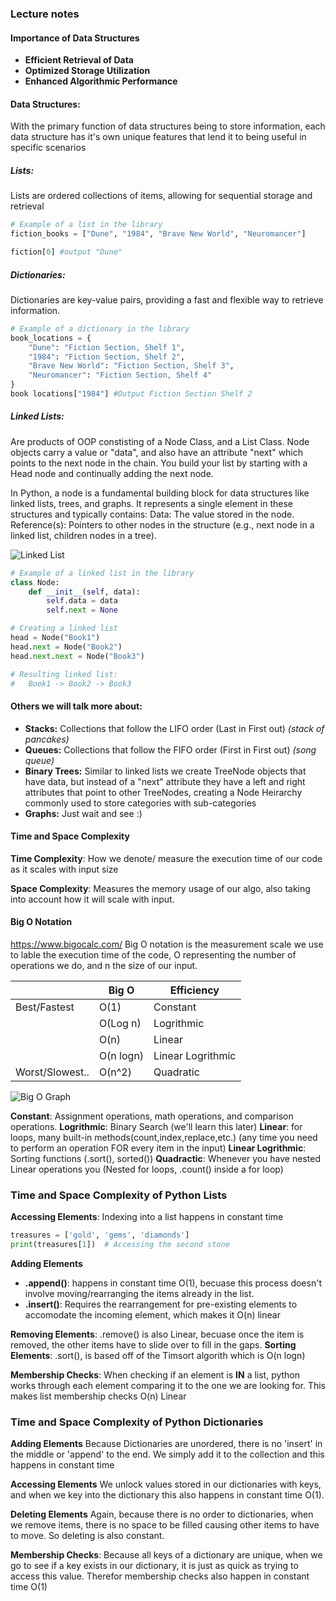 ### Lecture notes

#### Importance of Data Structures


- **Efficient Retrieval of Data**
- **Optimized Storage Utilization**
- **Enhanced Algorithmic Performance**


#### Data Structures:
With the primary function of data structures being to store information, each data structure has it's own unique features that lend it to being useful in specific scenarios

##### Lists:
Lists are ordered collections of items, allowing for sequential storage and retrieval
```python
# Example of a list in the library
fiction_books = ["Dune", "1984", "Brave New World", "Neuromancer"]

fiction[0] #output "Dune"
```

##### Dictionaries:
Dictionaries are key-value pairs, providing a fast and flexible way to retrieve information.

```python
# Example of a dictionary in the library
book_locations = {
    "Dune": "Fiction Section, Shelf 1",
    "1984": "Fiction Section, Shelf 2",
    "Brave New World": "Fiction Section, Shelf 3",
    "Neuromancer": "Fiction Section, Shelf 4"
}
book locations["1984"] #Output Fiction Section Shelf 2
```

##### Linked Lists:
Are products of OOP constisting of a Node Class, and a List Class. Node objects carry a value or "data", and also have an attribute "next" which points to the next node in the chain. You build your list by starting with a Head node and continually adding the next node. 

In Python, a node is a fundamental building block for data structures like linked lists, trees, and graphs. It represents a single element in these structures and typically contains: 
Data: The value stored in the node.
Reference(s): Pointers to other nodes in the structure (e.g., next node in a linked list, children nodes in a tree).

![Linked List](https://media.geeksforgeeks.org/wp-content/uploads/20220829110944/LLdrawio.png)


```python
# Example of a linked list in the library
class Node:
    def __init__(self, data):
        self.data = data
        self.next = None

# Creating a linked list
head = Node("Book1")
head.next = Node("Book2")
head.next.next = Node("Book3")

# Resulting linked list:
#   Book1 -> Book2 -> Book3
```

#### Others we will talk more about:
- **Stacks:** Collections that follow the LIFO order (Last in First out) *(stack of pancakes)*
- **Queues:** Collections that follow the FIFO order (First in First out) *(song queue)*
- **Binary Trees:** Similar to linked lists we create TreeNode objects that have data, but instead of a "next" attribute they have a left and right attributes that point to other TreeNodes, creating a Node Heirarchy commonly used to store categories with sub-categories
- **Graphs:** Just wait and see :)

#### Time and Space Complexity

**Time Complexity**: How we denote/ measure the execution time of our code as it scales with input size

**Space Complexity**: Measures the memory usage of our algo, also taking into account how it will scale with input.

#### Big O Notation
https://www.bigocalc.com/
Big O notation is the measurement scale we use to lable the execution time of the code, O representing the number of operations we do, and n the size of our input.

|| Big O | Efficiency | 
|-----|-------|--------|
| Best/Fastest|O(1)| Constant|
||O(Log n)| Logrithmic|
||O(n)| Linear|
||O(n logn)| Linear Logrithmic|
|Worst/Slowest..|O(n^2)| Quadratic

![Big O Graph](https://miro.medium.com/v2/resize:fit:1400/1*5ZLci3SuR0zM_QlZOADv8Q.jpeg)

**Constant**: Assignment operations, math operations, and comparison operations.
**Logrithmic**: Binary Search (we'll learn this later)
**Linear**: for loops, many built-in methods(count,index,replace,etc.) (any time you need to perform an operation FOR every item in the input)
**Linear Logrithmic**: Sorting functions (.sort(), sorted())
**Quadractic**: Whenever you have nested Linear operations you (Nested for loops, .count() inside a for loop)

### Time and Space Complexity of Python Lists

**Accessing Elements**: Indexing into a list happens in constant time
```python
treasures = ['gold', 'gems', 'diamonds']
print(treasures[1])  # Accessing the second stone
```

**Adding Elements**
- **.append()**: happens in constant time O(1), becuase this process doesn't involve moving/rearranging the items already in the list.
- **.insert()**: Requires the rearrangement for pre-existing elements to accomodate the incoming element, which makes it O(n) linear

**Removing Elements**: 
.remove() is also Linear, becuase once the item is removed, the other items have to slide over to fill in the gaps.
**Sorting Elements**: 
.sort(), is based off of the Timsort algorith which is O(n logn)

**Membership Checks**:
When checking if an element is **IN** a list, python works through each element comparing it to the one we are looking for. This makes list membership checks O(n) Linear

### Time and Space Complexity of Python Dictionaries

**Adding Elements**
Because Dictionaries are unordered, there is no 'insert' in the middle or 'append' to the end. We simply add it to the collection and this happens in constant time

**Accessing Elements**
We unlock values stored in our dictionaries with keys, and when we key into the dictionary this also happens in constant time O(1).

**Deleting Elements**
Again, because there is no order to dictionaries, when we remove items, there is no space to be filled causing other items to have to move. So deleting is also constant.

**Membership Checks**:
Because all keys of a dictionary are unique, when we go to see if a key exists in our dictionary, it is just as quick as trying to access this value. Therefor membership checks also happen in constant time O(1)
